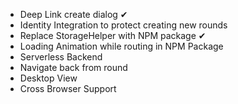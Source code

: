 * Deep Link create dialog ✔
* Identity Integration to protect creating new rounds
* Replace StorageHelper with NPM package ✔
* Loading Animation while routing in NPM Package
* Serverless Backend
* Navigate back from round
* Desktop View
* Cross Browser Support